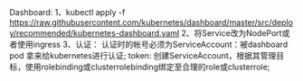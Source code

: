 Dashboard:
    1、kubectl apply -f https://raw.githubusercontent.com/kubernetes/dashboard/master/src/deploy/recommended/kubernetes-dashboard.yaml
    2、将Service改为NodePort或者使用ingress
    3、认证：
            认证时的帐号必须为ServiceAccount：被dashboard pod 拿来给kubernetes进行认证;
            token:
                创建ServiceAccount，根据其管理目标，使用rolebinding或clusterrolebinding绑定至合理的role或clusterrole;
        